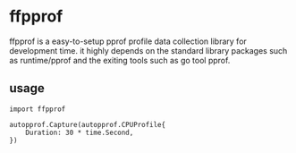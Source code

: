 # ffpprof
ffpprof is a easy-to-setup pprof profile data collection library for development time.
it highly depends on the standard library packages such as runtime/pprof and the exiting
tools such as go tool pprof.

## usage
```cassandraql
import ffpprof

autopprof.Capture(autopprof.CPUProfile{
    Duration: 30 * time.Second,
})
```

